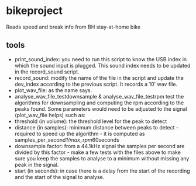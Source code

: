 # bikeproject
Reads speed and break info from BH stay-at-home bike

## tools

* print_sound_index: you need to run this script to know the USB index in which the sound input is plugged. This sound index needs to be updated in the record_sound script.
* record_sound: modify the name of the file in the script and update the dev_index according to the previous script. It records a 10' wav file.
* plot_wav_file: as the name says.
* analyse_wav_file_testdownsample & analyse_wav_file_testrpm test the algorithms for downsampling and computing the rpm according to the peaks found. Some parameters would need to be adjusted to the signal (plot_wav_file helps) such as:
 * threshold (in volume): the threshold level for the peak to detect
 * distance (in samples): minimum distance between peaks to detect - required to speed up the algorithm - it is computed as samples_per_second*1/max_rpm*60seconds
 * downsample factor: from a 44.1kHz signal the samples per second are divided by this factor - make a few tests with the files above to make sure you keep the samples to analyse to a minimum without missing any peak in the signal.
 * start (in seconds): in case there is a delay from the start of the recording and the start of the signal to analyse.
